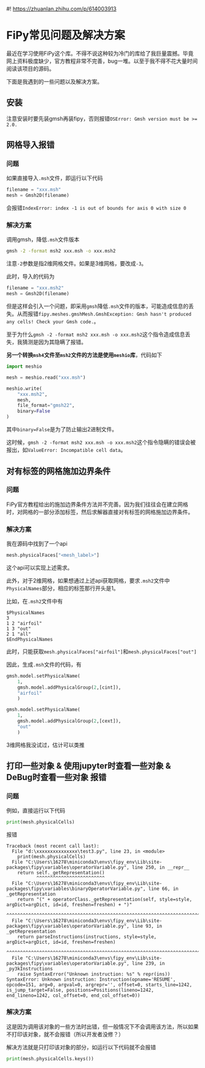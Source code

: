 #! https://zhuanlan.zhihu.com/p/614003913
# FiPy常见问题及解决方案

最近在学习使用FiPy这个库。不得不说这种较为冷门的库给了我巨量震撼。毕竟网上资料极度缺少，官方教程非常不完善，bug一堆。以至于我不得不花大量时间阅读该项目的源码。

下面是我遇到的一些问题以及解决方案。

## 安装

注意安装时要先装gmsh再装fipy，否则报错`OSError: Gmsh version must be >= 2.0.`


## 网格导入报错

### 问题

如果直接导入`.msh`文件，即运行以下代码

```python
filename = "xxx.msh"
mesh = Gmsh2D(filename)
```

会报错`IndexError: index -1 is out of bounds for axis 0 with size 0`

### 解决方案

调用gmsh，降低`.msh`文件版本

```bash
gmsh -2 -format msh2 xxx.msh -o xxx.msh2
```

注意`-2`参数是指2维网格文件。如果是3维网格，要改成`-3`。

此时，导入的代码为

```python
filename = "xxx.msh2"
mesh = Gmsh2D(filename)
```

但是这样会引入一个问题，即采用`gmsh`降低`.msh`文件的版本，可能造成信息的丢失。从而报错`fipy.meshes.gmshMesh.GmshException: Gmsh hasn't produced any cells! Check your Gmsh code.`。

至于为什么`gmsh -2 -format msh2 xxx.msh -o xxx.msh2`这个指令造成信息丢失，我猜测是因为其隐瞒了报错。

**另一个转换`msh4`文件至`msh2`文件的方法是使用`meshio`库**，代码如下

```python
import meshio

mesh = meshio.read("xxx.msh")

meshio.write(
    "xxx.msh2",
    mesh,
    file_format="gmsh22",
    binary=False
)
```

其中`binary=False`是为了防止输出2进制文件。

这时候，`gmsh -2 -format msh2 xxx.msh -o xxx.msh2`这个指令隐瞒的错误会被报出，如`ValueError: Incompatible cell data`。

## 对有标签的网格施加边界条件

### 问题

FiPy官方教程给出的施加边界条件方法并不完善。因为我们往往会在建立网格时，对网格的一部分添加标签，然后求解器直接对有标签的网格施加边界条件。

### 解决方案

我在源码中找到了一个api

```python
mesh.physicalFaces["<mesh_label>"]
```

这个api可以实现上述需求。

此外，对于2维网格，如果想通过上述api获取网格，要求`.msh2`文件中`PhysicalNames`部分，相应的标签那行开头是1。

比如，在`.msh2`文件中有

```
$PhysicalNames
3
1 2 "airfoil"
1 3 "out"
2 1 "all"
$EndPhysicalNames
```

此时，只能获取`mesh.physicalFaces["airfoil"]`和`mesh.physicalFaces["out"]`

因此，生成`.msh`文件的代码，有

```python
gmsh.model.setPhysicalName(
    1,
    gmsh.model.addPhysicalGroup(2,[cint]),
    "airfoil"
    )

gmsh.model.setPhysicalName(
    1,
    gmsh.model.addPhysicalGroup(2,[cext]),
    "out"
    )
```

3维网格我没试过，估计可以类推

## 打印一些对象 & 使用jupyter时查看一些对象 & DeBug时查看一些对象 报错

### 问题

例如，直接运行以下代码

```python
print(mesh.physicalCells)
```

报错

```
Traceback (most recent call last):
  File "d:\xxxxxxxxxxxxxxx\test3.py", line 23, in <module>
    print(mesh.physicalCells)
  File "C:\Users\16278\miniconda3\envs\fipy_env\Lib\site-packages\fipy\variables\operatorVariable.py", line 250, in __repr__
    return self._getRepresentation()
           ^^^^^^^^^^^^^^^^^^^^^^^^^
  File "C:\Users\16278\miniconda3\envs\fipy_env\Lib\site-packages\fipy\variables\binaryOperatorVariable.py", line 66, in _getRepresentation
    return "(" + operatorClass._getRepresentation(self, style=style, argDict=argDict, id=id, freshen=freshen) + ")"
                 ^^^^^^^^^^^^^^^^^^^^^^^^^^^^^^^^^^^^^^^^^^^^^^^^^^^^^^^^^^^^^^^^^^^^^^^^^^^^^^^^^^^^^^^^^^^^
  File "C:\Users\16278\miniconda3\envs\fipy_env\Lib\site-packages\fipy\variables\operatorVariable.py", line 93, in _getRepresentation
    return parseInstructions(instructions, style=style, argDict=argDict, id=id, freshen=freshen)
           ^^^^^^^^^^^^^^^^^^^^^^^^^^^^^^^^^^^^^^^^^^^^^^^^^^^^^^^^^^^^^^^^^^^^^^^^^^^^^^^^^^^^^
  File "C:\Users\16278\miniconda3\envs\fipy_env\Lib\site-packages\fipy\variables\operatorVariable.py", line 239, in _py3kInstructions
    raise SyntaxError("Unknown instruction: %s" % repr(ins))
SyntaxError: Unknown instruction: Instruction(opname='RESUME', opcode=151, arg=0, argval=0, argrepr='', offset=0, starts_line=1242, is_jump_target=False, positions=Positions(lineno=1242, end_lineno=1242, col_offset=0, end_col_offset=0))
```

### 解决方案

这是因为调用该对象的一些方法时出错，但一般情况下不会调用该方法，所以如果不打印该对象，就不会报错（所以开发者没修？）

解决方法就是只打印该对象的部分，如运行以下代码就不会报错

```python
print(mesh.physicalCells.keys())
```